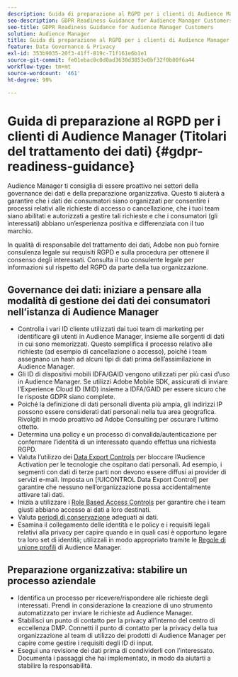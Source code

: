 ```yaml
---
description: Guida di preparazione al RGPD per i clienti di Audience Manager
seo-description: GDPR Readiness Guidance for Audience Manager Customers
seo-title: GDPR Readiness Guidance for Audience Manager Customers
solution: Audience Manager
title: Guida di preparazione al RGPD per i clienti di Audience Manager
feature: Data Governance & Privacy
exl-id: 353b9035-20f3-41ff-819c-71f161e6b1e1
source-git-commit: fe01ebac8c0d0ad3630d3853e0bf32f0b00f6a44
workflow-type: tm+mt
source-wordcount: '461'
ht-degree: 99%

---
```


# Guida di preparazione al RGPD per i clienti di Audience Manager (Titolari del trattamento dei dati) {#gdpr-readiness-guidance}

Audience Manager ti consiglia di essere proattivo nei settori della governance dei dati e della preparazione organizzativa. Questo ti aiuterà a garantire che i dati dei consumatori siano organizzati per consentire i processi relativi alle richieste di accesso o cancellazione, che i tuoi team siano abilitati e autorizzati a gestire tali richieste e che i consumatori (gli interessati) abbiano un’esperienza positiva e differenziata con il tuo marchio.

In qualità di responsabile del trattamento dei dati, Adobe non può fornire consulenza legale sui requisiti RGPD e sulla procedura per ottenere il consenso degli interessati. Consulta il tuo consulente legale per informazioni sul rispetto del RGPD da parte della tua organizzazione.

## Governance dei dati: iniziare a pensare alla modalità di gestione dei dati dei consumatori nell’istanza di Audience Manager

* Controlla i vari ID cliente utilizzati dai tuoi team di marketing per identificare gli utenti in Audience Manager, insieme alle sorgenti di dati in cui sono memorizzati. Questo semplifica il processo relativo alle richieste (ad esempio di cancellazione o accesso), poiché i team assegnano un hash ad alcuni tipi di dati prima dell’assimilazione in Audience Manager.
* Gli ID di dispositivi mobili IDFA/GAID vengono utilizzati per più casi d’uso in Audience Manager. Se utilizzi Adobe Mobile SDK, assicurati di inviare l’Experience Cloud ID (MID) insieme a IDFA/GAID per essere sicuro che le risposte GDPR siano complete.
* Poiché la definizione di dati personali diventa più ampia, gli indirizzi IP possono essere considerati dati personali nella tua area geografica. Rivolgiti in modo proattivo ad Adobe Consulting per oscurare l’ultimo ottetto.
* Determina una policy e un processo di convalida/autenticazione per confermare l’identità di un interessato quando effettua una richiesta RGPD.
* Valuta l’utilizzo dei [Data Export Controls](../../features/data-export-controls.md) per bloccare l’Audience Activation per le tecnologie che ospitano dati personali. Ad esempio, i segmenti con dati di terze parti non devono essere diffusi ai provider di servizi e-mail. Imposta un [!UICONTROL Data Export Control] per garantire che nessuno nell’organizzazione possa accidentalmente attivare tali dati.
* Inizia a utilizzare i [Role Based Access Controls](../../features/administration/administration-overview.md) per garantire che i team giusti abbiano accesso ai dati a loro destinati.
* Valuta [periodi di conservazione](../../faq/faq-privacy.md#data-retention-faq) adeguati ai dati.
* Esamina il collegamento delle identità e le policy e i requisiti legali relativi alla privacy per capire quando e in quali casi è opportuno legare tra loro set di identità; utilizzali in modo appropriato tramite le [Regole di unione profili](../../features/profile-merge-rules/merge-rules-overview.md) di Audience Manager.

## Preparazione organizzativa: stabilire un processo aziendale

* Identifica un processo per ricevere/rispondere alle richieste degli interessati. Prendi in considerazione la creazione di uno strumento automatizzato per inviare le richieste ad Audience Manager.
* Stabilisci un punto di contatto per la privacy all’interno del centro di eccellenza DMP. Connetti il punto di contatto per la privacy della tua organizzazione al team di utilizzo dei prodotti di Audience Manager per capire come gestire i requisiti degli ID di input.
* Esegui una revisione dei dati prima di condividerli con l’interessato. Documenta i passaggi che hai implementato, in modo da aiutarti a stabilire la responsabilità.
